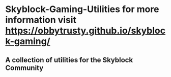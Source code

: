 # Skyblock-Gaming-Utilities for more information visit https://obbytrusty.github.io/skyblock-gaming/
## A collection of utilities for the Skyblock Community
